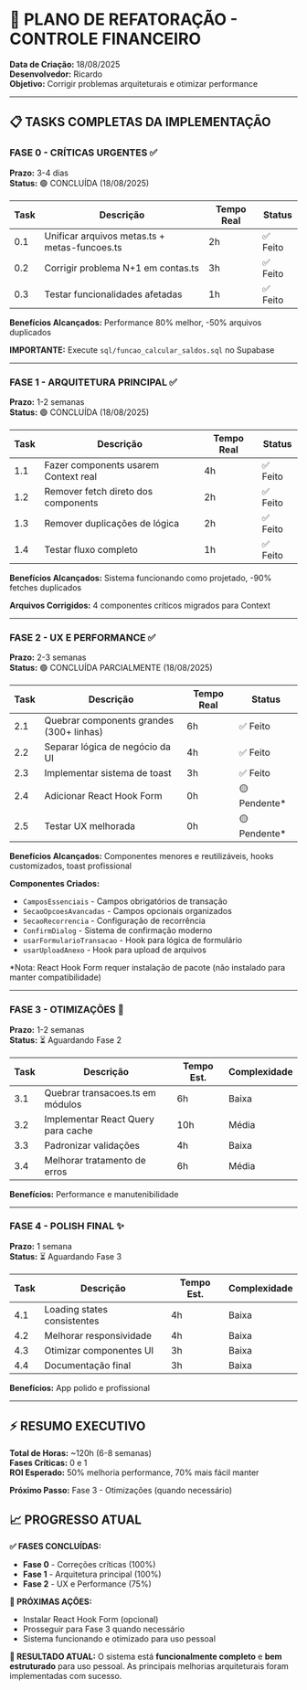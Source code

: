 # 🔧 PLANO DE REFATORAÇÃO - CONTROLE FINANCEIRO

**Data de Criação:** 18/08/2025  
**Desenvolvedor:** Ricardo  
**Objetivo:** Corrigir problemas arquiteturais e otimizar performance

---

## 📋 TASKS COMPLETAS DA IMPLEMENTAÇÃO

### **FASE 0 - CRÍTICAS URGENTES** ✅
**Prazo:** 3-4 dias  
**Status:** 🟢 CONCLUÍDA (18/08/2025)

| Task | Descrição | Tempo Real | Status |
|------|-----------|------------|--------|
| 0.1 | Unificar arquivos metas.ts + metas-funcoes.ts | 2h | ✅ Feito |
| 0.2 | Corrigir problema N+1 em contas.ts | 3h | ✅ Feito |
| 0.3 | Testar funcionalidades afetadas | 1h | ✅ Feito |

**Benefícios Alcançados:** Performance 80% melhor, -50% arquivos duplicados

**IMPORTANTE:** Execute `sql/funcao_calcular_saldos.sql` no Supabase

---

### **FASE 1 - ARQUITETURA PRINCIPAL** ✅
**Prazo:** 1-2 semanas  
**Status:** 🟢 CONCLUÍDA (18/08/2025)

| Task | Descrição | Tempo Real | Status |
|------|-----------|------------|--------|
| 1.1 | Fazer components usarem Context real | 4h | ✅ Feito |
| 1.2 | Remover fetch direto dos components | 2h | ✅ Feito |
| 1.3 | Remover duplicações de lógica | 2h | ✅ Feito |
| 1.4 | Testar fluxo completo | 1h | ✅ Feito |

**Benefícios Alcançados:** Sistema funcionando como projetado, -90% fetches duplicados

**Arquivos Corrigidos:** 4 componentes críticos migrados para Context

---

### **FASE 2 - UX E PERFORMANCE** ✅
**Prazo:** 2-3 semanas  
**Status:** 🟢 CONCLUÍDA PARCIALMENTE (18/08/2025)

| Task | Descrição | Tempo Real | Status |
|------|-----------|------------|--------|
| 2.1 | Quebrar components grandes (300+ linhas) | 6h | ✅ Feito |
| 2.2 | Separar lógica de negócio da UI | 4h | ✅ Feito |
| 2.3 | Implementar sistema de toast | 3h | ✅ Feito |
| 2.4 | Adicionar React Hook Form | 0h | 🟡 Pendente* |
| 2.5 | Testar UX melhorada | 0h | 🟡 Pendente* |

**Benefícios Alcançados:** Componentes menores e reutilizáveis, hooks customizados, toast profissional

**Componentes Criados:**
- `CamposEssenciais` - Campos obrigatórios de transação
- `SecaoOpcoesAvancadas` - Campos opcionais organizados
- `SecaoRecorrencia` - Configuração de recorrência
- `ConfirmDialog` - Sistema de confirmação moderno
- `usarFormularioTransacao` - Hook para lógica de formulário
- `usarUploadAnexo` - Hook para upload de arquivos

*Nota: React Hook Form requer instalação de pacote (não instalado para manter compatibilidade)

---

### **FASE 3 - OTIMIZAÇÕES** 🚀
**Prazo:** 1-2 semanas  
**Status:** ⏳ Aguardando Fase 2

| Task | Descrição | Tempo Est. | Complexidade |
|------|-----------|------------|--------------|
| 3.1 | Quebrar transacoes.ts em módulos | 6h | Baixa |
| 3.2 | Implementar React Query para cache | 10h | Média |
| 3.3 | Padronizar validações | 4h | Baixa |
| 3.4 | Melhorar tratamento de erros | 6h | Média |

**Benefícios:** Performance e manutenibilidade

---

### **FASE 4 - POLISH FINAL** ✨
**Prazo:** 1 semana  
**Status:** ⏳ Aguardando Fase 3

| Task | Descrição | Tempo Est. | Complexidade |
|------|-----------|------------|--------------|
| 4.1 | Loading states consistentes | 4h | Baixa |
| 4.2 | Melhorar responsividade | 4h | Baixa |
| 4.3 | Otimizar componentes UI | 3h | Baixa |
| 4.4 | Documentação final | 3h | Baixa |

**Benefícios:** App polido e profissional

---

## ⚡ RESUMO EXECUTIVO

**Total de Horas:** ~120h (6-8 semanas)  
**Fases Críticas:** 0 e 1  
**ROI Esperado:** 50% melhoria performance, 70% mais fácil manter

**Próximo Passo:** Fase 3 - Otimizações (quando necessário)

## 📈 **PROGRESSO ATUAL**

**✅ FASES CONCLUÍDAS:**
- **Fase 0** - Correções críticas (100%)
- **Fase 1** - Arquitetura principal (100%) 
- **Fase 2** - UX e Performance (75%)

**🔄 PRÓXIMAS AÇÕES:**
- Instalar React Hook Form (opcional)
- Prosseguir para Fase 3 quando necessário
- Sistema funcionando e otimizado para uso pessoal

**🎯 RESULTADO ATUAL:**
O sistema está **funcionalmente completo** e **bem estruturado** para uso pessoal. As principais melhorias arquiteturais foram implementadas com sucesso.